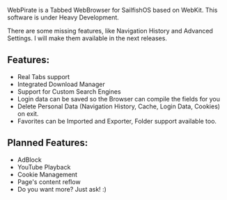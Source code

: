 WebPirate is a Tabbed WebBrowser for SailfishOS based on WebKit.
This software is under Heavy Development.

There are some missing features, like Navigation History and Advanced Settings.
I will make them available in the next releases.

Features:
-----
- Real Tabs support
- Integrated Download Manager
- Support for Custom Search Engines
- Login data can be saved so the Browser can compile the fields for you
- Delete Personal Data (Navigation History, Cache, Login Data, Cookies) on exit.
- Favorites can be Imported and Exporter, Folder support available too.

Planned Features:
-----
- AdBlock
- YouTube Playback
- Cookie Management
- Page's content reflow
- Do you want more? Just ask! :)